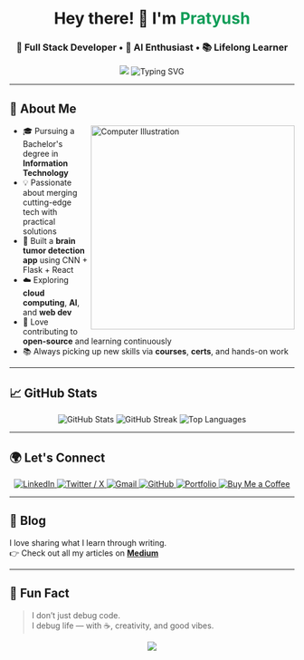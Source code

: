 <h1 align="center">Hey there! 👋 I'm <span style="color:#0f9d58;">Pratyush</span></h1>

<h3 align="center">🚀 Full Stack Developer • 🤖 AI Enthusiast • 📚 Lifelong Learner</h3>

<p align="center">
  <img src="https://readme-typing-svg.demolab.com?<p align="center">
  <img src="https://readme-typing-svg.demolab.com?font=Fira+Code&weight=600&size=22&pause=1000&center=true&vCenter=true&width=450&lines=Software+Developer+💻;AI+%26+ML+Explorer+🔍;Blog+Writer+📝" alt="Typing SVG" />
</p>

---

## 🚀 About Me

<img src="https://raw.githubusercontent.com/MicaelliMedeiros/micaellimedeiros/master/image/computer-illustration.png" width="360px" align="right" alt="Computer Illustration">

- 🎓 Pursuing a Bachelor's degree in **Information Technology**
- 💡 Passionate about merging cutting-edge tech with practical solutions
- 🧠 Built a **brain tumor detection app** using CNN + Flask + React
- ☁️ Exploring **cloud computing**, **AI**, and **web dev**
- 🤝 Love contributing to **open-source** and learning continuously
- 📚 Always picking up new skills via **courses**, **certs**, and hands-on work

---

## 📈 GitHub Stats

<p align="center">
  <img src="https://github-readme-stats.vercel.app/api?username=btwitsPratyush&show_icons=true&theme=tokyonight&hide_border=true" alt="GitHub Stats" />
  <img src="https://github-readme-streak-stats.herokuapp.com/?user=btwitsPratyush&theme=tokyonight&hide_border=true" alt="GitHub Streak" />
  <img src="https://github-readme-stats.vercel.app/api/top-langs/?username=btwitsPratyush&layout=compact&theme=tokyonight&hide_border=true" alt="Top Languages" />
</p>

---

## 🌍 Let's Connect

<p align="center">
  <a href="https://www.linkedin.com/in/pratyush-kumar-3302b0229/">
    <img src="https://img.shields.io/badge/LinkedIn-Pratyush%20Kumar-blue?style=for-the-badge&logo=linkedin" alt="LinkedIn">
  </a>
  <a href="https://twitter.com/btwitsPratyush">
    <img src="https://img.shields.io/badge/X-btwitsPratyush-black?style=for-the-badge&logo=twitter" alt="Twitter / X">
  </a>
  <a href="mailto:pratyushk537@gmail.com">
    <img src="https://img.shields.io/badge/Gmail-pratyushk537@gmail.com-red?style=for-the-badge&logo=gmail" alt="Gmail">
  </a>
  <a href="https://github.com/btwitsPratyush">
    <img src="https://img.shields.io/badge/GitHub-btwitsPratyush-333?style=for-the-badge&logo=github" alt="GitHub">
  </a>
  <a href="https://pratyushport.vercel.app/">
    <img src="https://img.shields.io/badge/Portfolio-Visit%20Now-orange?style=for-the-badge&logo=firefox-browser" alt="Portfolio">
  </a>
  <a href="https://buymeacoffee.com/btwitspratyush">
    <img src="https://img.shields.io/badge/Buy%20Me%20a%20Coffee-support%20me-yellow?style=for-the-badge&logo=buy-me-a-coffee" alt="Buy Me a Coffee">
  </a>
</p>

---

## 📝 Blog

I love sharing what I learn through writing.  
👉 Check out all my articles on [**Medium**](https://medium.com/@pratyushk537)

---

## 🎉 Fun Fact

> I don’t just debug code.  
> I debug life — with ☕, creativity, and good vibes.

<p align="center">
  <img src="https://capsule-render.vercel.app/api?type=waving&color=gradient&height=100&section=footer"/>
</p>

